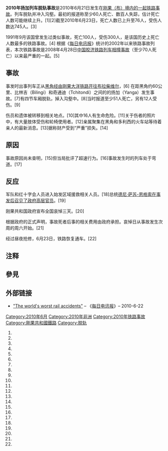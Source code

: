 **2010年扬加列车脱轨事故**是2010年6月21日发生在[刚果（布）境内的一起](../Page/刚果共和国.md "wikilink")[铁路事故](../Page/铁路事故列表.md "wikilink")。列车脱轨并冲入沟壑。最初的报道称至少60人死亡、数百人失踪，估计死亡人数可能继续上升。\[1\]\[2\]截至2010年6月23日，死亡人数已上升至76人，受伤人数达745人。\[3\]

1991年9月该国曾发生过类似事故，死亡100人，受伤300人，是该国历史上死亡人数最多的铁路事故。\[4\]
根据《[每日电讯报](../Page/每日电讯报.md "wikilink")》统计的2002年以来铁路事故列表，本次铁路事故是2008年4月28日[中国胶济铁路列车相撞事故](../Page/2008年胶济铁路列车相撞事故.md "wikilink")（至少70人死亡）以来最严重的一起。\[5\]

## 事故

事发时出事列车正从[黑角经由](../Page/黑角.md "wikilink")[刚果大洋铁路开往](../Page/刚果大洋铁路.md "wikilink")[布拉柴维尔](../Page/布拉柴维尔.md "wikilink")，\[6\]
在距黑角约60公里、比林吉（Bilingi）和奇通迪（Tchitondi）之间的的扬加（Yanga）发生事故。\[7\]有四节车厢脱轨，掉入沟壑中。\[8\]当时报道至少51人死亡，另有12人受伤。\[9\]

伤员和遗体被转移到相关地点。\[10\]其中16人有生命危险。\[11\]关于伤者的照片中，有大量肢体受伤和轮椅使用者。\[12\]亲属聚集在黑角和多利西的火车站等待着亲人的最新消息。\[13\]据称财产受到“严重”损失。\[14\]

## 原因

事故原因尚未查明，\[15\]但当局批评了超速行为。\[16\]事故发生时的列车处于弯道。\[17\]

## 反应

军队和红十字会人员进入始发区域援救相关人员。\[18\]总统[德尼·萨苏-恩格索在事发后召见了政府高层官员](../Page/德尼·萨苏-恩格索.md "wikilink")。\[19\]

刚果共和国政府宣布全国哀悼三天。\[20\]

根据政府的正式声明，事故死者后事的相关费用由政府承担。哀悼日从事故发生次周的周六开始。\[21\]

经过昼夜抢修，6月23日，铁路恢复通车。\[22\]

## 注释

## 參見

## 外部链接

  - ["The world's worst rail
    accidents"](http://www.telegraph.co.uk/news/worldnews/7847786/The-worlds-worst-rail-accidents.html)
    – 《[每日电讯报](../Page/每日电讯报.md "wikilink")》– 2010-6-22

[Category:2010年6月](https://zh.wikipedia.org/wiki/Category:2010年6月 "wikilink")
[Category:2010年非洲](https://zh.wikipedia.org/wiki/Category:2010年非洲 "wikilink")
[Category:2010年铁路事故](https://zh.wikipedia.org/wiki/Category:2010年铁路事故 "wikilink")
[Category:剛果共和國鐵路](https://zh.wikipedia.org/wiki/Category:剛果共和國鐵路 "wikilink")
[Category:脱轨](https://zh.wikipedia.org/wiki/Category:脱轨 "wikilink")

1.
2.
3.

4.
5.

6.
7.

8.
9.

10.

11.

12.

13.

14.

15.
16.
17.

18.
19.
20.

21.

22.